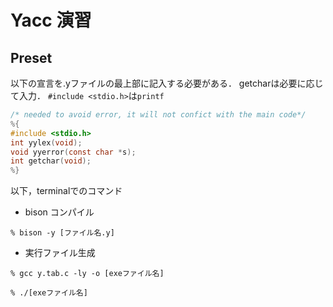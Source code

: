 # Yacc 演習

## Preset

以下の宣言を.yファイルの最上部に記入する必要がある．
getcharは必要に応じて入力．
`#include <stdio.h>`は`printf`

```c
/* needed to avoid error, it will not confict with the main code*/
%{
#include <stdio.h>
int yylex(void);
void yyerror(const char *s);
int getchar(void);
%}
```

以下，terminalでのコマンド

- bison コンパイル
```shell-session
% bison -y [ファイル名.y]
```

- 実行ファイル生成
```shell-session
% gcc y.tab.c -ly -o [exeファイル名]
```

```shell-session
% ./[exeファイル名]
```